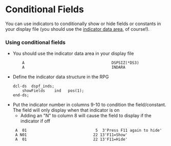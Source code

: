 # Conditional Fields

You can use indicators to conditionally show or hide fields or constants in your display file (you should use the [indicator data area](../02_INDARA%20(Indicators)/readme.md), of course!).  

### Using conditional fields

* You should use the indicator data area in your display file
    ```
        A                                      DSPSIZ(*DS3)
        A                                      INDARA
    ```
* Define the indicator data structure in the RPG
    ```
    dcl-ds  dspf_inds;
        showFields    ind   pos(1);
    end-ds;    
    ```
* Put the indicator number in columns 9-10 to condition the field/constant.  The field will only display when that indicator is on
    * Adding an "N" to column 8 will cause the field to display if the indicator if off
    ```
     A  01                              5  3'Press F11 again to hide'
     A N01                             22 13'F11=Show'
     A  01                             22 13'F11=Hide'
    ```
